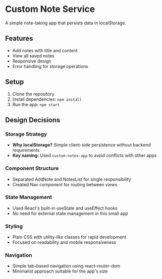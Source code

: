 # Custom Note Service

A simple note-taking app that persists data in localStorage.

## Features

- Add notes with title and content
- View all saved notes
- Responsive design
- Error handling for storage operations

## Setup

1. Clone the repository
2. Install dependencies: `npm install`
3. Run the app: `npm start`

## Design Decisions

### Storage Strategy
- **Why localStorage?** Simple client-side persistence without backend requirements
- **Key naming:** Used `custom-notes-app` to avoid conflicts with other apps

### Component Structure
- Separated AddNote and NotesList for single responsibility
- Created Nav component for routing between views

### State Management
- Used React's built-in useState and useEffect hooks
- No need for external state management in this small app

### Styling
- Plain CSS with utility-like classes for rapid development
- Focused on readability and mobile responsiveness

### Navigation
- Simple tab-based navigation using react-router-dom
- Minimalist approach suitable for the app's size
